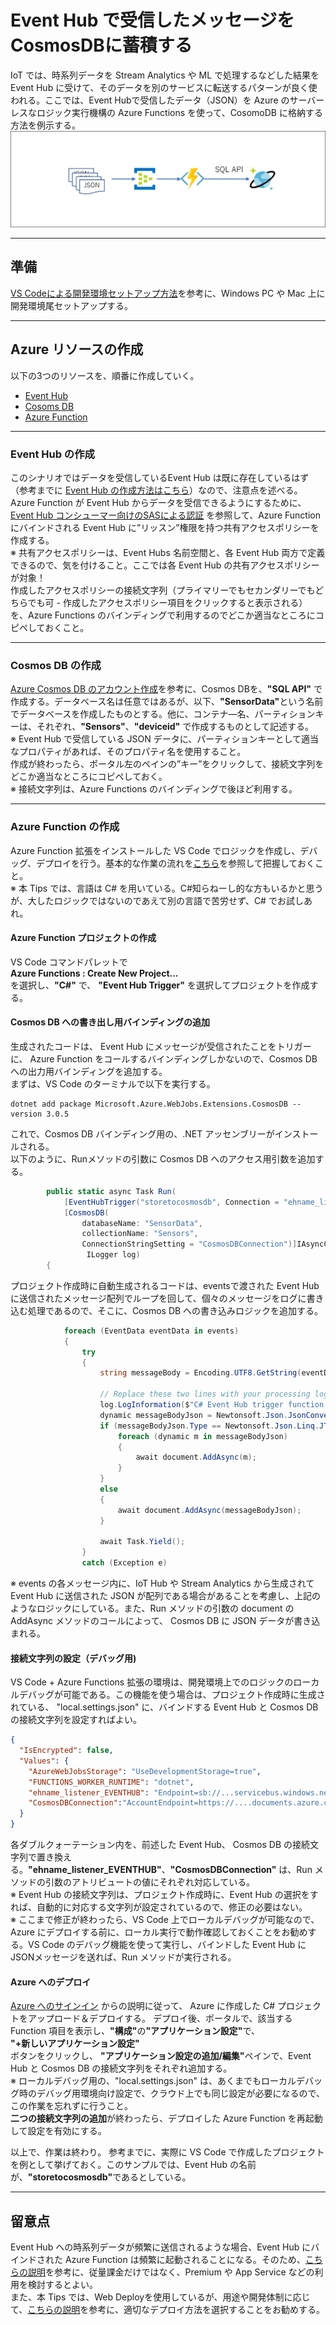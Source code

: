 # Event Hub で受信したメッセージをCosmosDBに蓄積する
IoT では、時系列データを Stream Analytics や ML で処理するなどした結果を Event Hub に受けて、そのデータを別のサービスに転送するパターンが良く使われる。ここでは、Event Hubで受信したデータ（JSON）を Azure のサーバーレスなロジック実行機構の Azure Functions を使って、CosomoDB に格納する方法を例示する。 
![architecture](../../docs/images/tips/eventhub2cosmosdb.png)

---
## 準備  
[VS Codeによる開発環境セットアップ方法](https://docs.microsoft.com/ja-jp/azure/azure-functions/functions-create-first-function-vs-code?pivots=programming-language-csharp#configure-your-environment)を参考に、Windows PC や Mac 上に開発環境尾セットアップする。 

---
## Azure リソースの作成 
以下の3つのリソースを、順番に作成していく。 
- [Event Hub](#event-hub-の作成) 
- [Cosoms DB](#cosmos-db-の作成) 
- [Azure Function](#azure-function-の作成)

---
### Event Hub の作成 
このシナリオではデータを受信しているEvent Hub は既に存在しているはず（参考までに [Event Hub の作成方法はこちら](https://docs.microsoft.com/ja-jp/azure/event-hubs/event-hubs-create)）なので、注意点を述べる。  
Azure Function が Event Hub からデータを受信できるようにするために、[Event Hub コンシューマー向けのSASによる認証](https://docs.microsoft.com/ja-jp/azure/event-hubs/authenticate-shared-access-signature#authenticating-event-hubs-consumers-with-sas) を参照して、Azure Function にバインドされる Event Hub に”リッスン”権限を持つ共有アクセスポリシーを作成する。  
※ 共有アクセスポリシーは、Event Hubs 名前空間と、各 Event Hub 両方で定義できるので、気を付けること。ここでは各 Event Hub の共有アクセスポリシーが対象！  
作成したアクセスポリシーの接続文字列（プライマリーでもセカンダリーでもどちらでも可 - 作成したアクセスポリシー項目をクリックすると表示される） を、Azure Functions のバインディングで利用するのでどこか適当なところにコピペしておくこと。

---
### Cosmos DB の作成 
[Azure Cosmos DB のアカウント作成](https://docs.microsoft.com/ja-jp/azure/cosmos-db/create-cosmosdb-resources-portal)を参考に、Cosmos DBを、<b>"SQL API"</b> で作成する。データベース名は任意ではあるが、以下、<b>"SensorData"</b>という名前でデータベースを作成したものとする。他に、コンテナ―名、パーティションキーは、それぞれ、<b>"Sensors"</b>、<b>"deviceid"</b> で作成するものとして記述する。  
※ Event Hub で受信している JSON データに、パーティションキーとして適当なプロパティがあれば、そのプロパティ名を使用すること。  
作成が終わったら、ポータル左のペインの”キー”をクリックして、接続文字列をどこか適当なところにコピペしておく。  
※ 接続文字列は、Azure Functions のバインディングで後ほど利用する。

---
### Azure Function の作成  
Azure Function 拡張をインストールした VS Code でロジックを作成し、デバッグ、デプロイを行う。基本的な作業の流れを[こちら](https://docs.microsoft.com/ja-jp/azure/azure-functions/functions-create-first-function-vs-code?pivots=programming-language-csharp)を参照して把握しておくこと。  
※ 本 Tips では、言語は C# を用いている。C#知らねーし的な方もいるかと思うが、大したロジックではないのであえて別の言語で苦労せず、C# でお試しあれ。  

#### Azure Function プロジェクトの作成 
VS Code コマンドパレットで  
<b>Azure Functions : Create New Project...</b>  
を選択し、<b>"C#"</b> で、 <b>"Event Hub Trigger"</b> を選択してプロジェクトを作成する。  

#### Cosmos DB への書き出し用バインディングの追加  
生成されたコードは、 Event Hub にメッセージが受信されたことをトリガーに、 Azure Function をコールするバインディングしかないので、Cosmos DB への出力用バインディングを追加する。  
まずは、VS Code のターミナルで以下を実行する。  
```
dotnet add package Microsoft.Azure.WebJobs.Extensions.CosmosDB --version 3.0.5
```
これで、Cosmos DB バインディング用の、.NET アッセンブリーがインストールされる。  
以下のように、Runメソッドの引数に Cosmos DB へのアクセス用引数を追加する。  
```cs
        public static async Task Run(
            [EventHubTrigger("storetocosmosdb", Connection = "ehname_listener_EVENTHUB")] EventData[] events,
            [CosmosDB(
                databaseName: "SensorData",
                collectionName: "Sensors",
                ConnectionStringSetting = "CosmosDBConnection")]IAsyncCollector<dynamic> document,
                 ILogger log)
        {
```
プロジェクト作成時に自動生成されるコードは、eventsで渡された Event Hub に送信されたメッセージ配列でループを回して、個々のメッセージをログに書き込む処理であるので、そこに、Cosmos DB への書き込みロジックを追加する。 
```cs
            foreach (EventData eventData in events)
            {
                try
                {
                    string messageBody = Encoding.UTF8.GetString(eventData.Body.Array, eventData.Body.Offset, eventData.Body.Count);

                    // Replace these two lines with your processing logic.
                    log.LogInformation($"C# Event Hub trigger function processed a message: {messageBody}");
                    dynamic messageBodyJson = Newtonsoft.Json.JsonConvert.DeserializeObject(messageBody);
                    if (messageBodyJson.Type == Newtonsoft.Json.Linq.JTokenType.Array) {
                        foreach (dynamic m in messageBodyJson)
                        {
                            await document.AddAsync(m);
                        }
                    }
                    else
                    {
                        await document.AddAsync(messageBodyJson);
                    }

                    await Task.Yield();
                }
                catch (Exception e)
```
※ events の各メッセージ内に、IoT Hub や Stream Analytics から生成されて Event Hub に送信された JSON が配列である場合があることを考慮し、上記のようなロジックにしている。また、Run メソッドの引数の document の AddAsync メソッドのコールによって、 Cosmos DB に JSON データが書き込まれる。 

#### 接続文字列の設定（デバッグ用)  
VS Code + Azure Functions 拡張の環境は、開発環境上でのロジックのローカルデバッグが可能である。この機能を使う場合は、プロジェクト作成時に生成されている、 "local.settings.json" に、バインドする Event Hub と Cosmos DB の接続文字列を設定すればよい。  
```json
{
  "IsEncrypted": false,
  "Values": {
    "AzureWebJobsStorage": "UseDevelopmentStorage=true",
    "FUNCTIONS_WORKER_RUNTIME": "dotnet",
    "ehname_listener_EVENTHUB": "Endpoint=sb://...servicebus.windows.net/;SharedAccessKeyName=listener;SharedAccessKey=...;EntityPath=...",
    "CosmosDBConnection":"AccountEndpoint=https://....documents.azure.com:443/;AccountKey=...;"
  }
}
```
各ダブルクォーテーション内を、前述した Event Hub、 Cosmos DB の接続文字列で置き換える。<b>"ehname_listener_EVENTHUB"</b>、<b>"CosmosDBConnection"</b> は、Run メソッドの引数のアトリビュートの値にそれぞれ対応している。  
※ Event Hub の接続文字列は、プロジェクト作成時に、Event Hub の選択をすれば、自動的に対応する文字列が設定されているので、修正の必要はない。  
※ ここまで修正が終わったら、VS Code 上でローカルデバッグが可能なので、Azure にデプロイする前に、ローカル実行で動作確認しておくことをお勧めする。VS Code のデバッグ機能を使って実行し、バインドした Event Hub に JSONメッセージを送れば、Run メソッドが実行される。  

#### Azure へのデプロイ 
[Azure へのサインイン](https://docs.microsoft.com/ja-jp/azure/azure-functions/functions-create-first-function-vs-code?pivots=programming-language-csharp#sign-in-to-azure) からの説明に従って、 Azure に作成した C# プロジェクトをアップロード＆デプロイする。 
デプロイ後、ポータルで、該当する Function 項目を表示し、<b>"構成"</b>の<b>"アプリケーション設定"</b>で、  
<b>"+新しいアプリケーション設定"</b>  
ボタンをクリックし、
<b>"アプリケーション設定の追加/編集"</b>ペインで、Event Hub と Cosmos DB の接続文字列をそれぞれ追加する。  
※ ローカルデバッグ用の、"local.settings.json" は、あくまでもローカルデバッグ時のデバッグ用環境向け設定で、クラウド上でも同じ設定が必要になるので、この作業を忘れずに行うこと。  
<b>二つの接続文字列の追加</b>が終わったら、デプロイした Azure Function を再起動して設定を有効にする。 


以上で、作業は終わり。
参考までに、実際に VS Code で作成したプロジェクトを例として挙げておく。このサンプルでは、Event Hub の名前が、<b>"storetocosmosdb"</b>であるとしている。   

---
## 留意点  
Event Hub への時系列データが頻繁に送信されるような場合、Event Hub にバインドされた Azure Function は頻繁に起動されることになる。そのため、[こちらの説明](https://docs.microsoft.com/ja-jp/azure/azure-functions/functions-consumption-costs)を参考に、従量課金だけではなく、Premium や App Service などの利用を検討するとよい。  
また、本 Tips では、Web Deployを使用しているが、用途や開発体制に応じて、[こちらの説明](https://docs.microsoft.com/ja-jp/azure/azure-functions/functions-deployment-technologies)を参考に、適切なデプロイ方法を選択することをお勧めする。